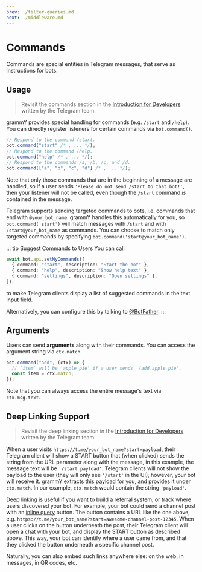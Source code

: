 ```yaml
---
prev: ./filter-queries.md
next: ./middleware.md
---
```


# Commands

Commands are special entities in Telegram messages, that serve as instructions for bots.

## Usage

> Revisit the commands section in the [Introduction for Developers](https://core.telegram.org/bots#commands) written by the Telegram team.

grammY provides special handling for commands (e.g. `/start` and `/help`).
You can directly register listeners for certain commands via `bot.command()`.

```ts
// Respond to the command /start.
bot.command("start" /* , ... */);
// Respond to the command /help.
bot.command("help" /* , ... */);
// Respond to the commands /a, /b, /c, and /d.
bot.command(["a", "b", "c", "d"] /* , ... */);
```

Note that only those commands that are in the beginning of a message are handled, so if a user sends `'Please do not send /start to that bot!'`, then your listener will not be called, even though the `/start` command _is_ contained in the message.

Telegram supports sending targeted commands to bots, i.e. commands that end with `@your_bot_name`.
grammY handles this automatically for you, so `bot.command('start')` will match messages with `/start` and with `/start@your_bot_name` as commands.
You can choose to match only targeted commands by specifying `bot.command('start@your_bot_name')`.

::: tip Suggest Commands to Users
You can call

```ts
await bot.api.setMyCommands([
  { command: "start", description: "Start the bot" },
  { command: "help", description: "Show help text" },
  { command: "settings", description: "Open settings" },
]);
```

to make Telegram clients display a list of suggested commands in the text input field.

Alternatively, you can configure this by talking to [@BotFather](https://t.me/BotFather).
:::

## Arguments

Users can send **arguments** along with their commands.
You can access the argument string via `ctx.match`.

```ts
bot.command("add", (ctx) => {
  // `item` will be 'apple pie' if a user sends '/add apple pie'.
  const item = ctx.match;
});
```

Note that you can always access the entire message's text via `ctx.msg.text`.

## Deep Linking Support

> Revisit the deep linking section in the [Introduction for Developers](https://core.telegram.org/bots#deep-linking) written by the Telegram team.

When a user visits `https://t.me/your_bot_name?start=payload`, their Telegram client will show a START button that (when clicked) sends the string from the URL parameter along with the message, in this example, the message text will be `'/start payload'`.
Telegram clients will not show the payload to the user (they will only see `'/start'` in the UI), however, your bot will receive it.
grammY extracts this payload for you, and provides it under `ctx.match`.
In our example, `ctx.match` would contain the string `'payload'`.

Deep linking is useful if you want to build a referral system, or track where users discovered your bot.
For example, your bot could send a channel post with an [inline query](../plugins/keyboard.md#inline-keyboards) button.
The button contains a URL like the one above, e.g. `https://t.me/your_bot_name?start=awesome-channel-post-12345`.
When a user clicks on the button underneath the post, their Telegram client will open a chat with your bot, and display the START button as described above.
This way, your bot can identify where a user came from, and that they clicked the button underneath a specific channel post.

Naturally, you can also embed such links anywhere else: on the web, in messages, in QR codes, etc.
